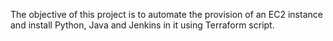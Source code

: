 The objective of this project is to automate the provision of an EC2 instance and install Python, Java and Jenkins in it using Terraform script. 
